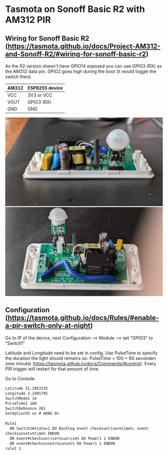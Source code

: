 # Tasmota on Sonoff Basic R2 with AM312 PIR
## Wiring for Sonoff Basic R2 (https://tasmota.github.io/docs/Project-AM312-and-Sonoff-R2/#wiring-for-sonoff-basic-r2)

As the R2 version doesn't have GPIO14 exposed you can use GPIO3 (RX) as the AM312 data pin. GPIO2 goes high during the boot (it would toggle the switch then).

| AM312 |	ESP8255 device |
| ----- | -------------- |
| VCC |	3V3 or VCC |
| VOUT |	GPIO3 (RX) |
| GND  |	GND |

![AM312 Sensor](images/am312_out.jpg "AM312 Sensor")
![AM312 Sensor](images/am312_in.jpg "AM312 Sensor")

## Configuration (https://tasmota.github.io/docs/Rules/#enable-a-pir-switch-only-at-night)

Go to IP of the device, next Configuration --> Module --> set "GPIO3" to "Switch1"

Latitude and Longitude need to be set in config. Use PulseTime to specify the duration the light should remains on. PulseTime = 100 + 60 seconden (one minute) (https://tasmota.github.io/docs/Commands/#control).
Every PIR trigger will restart for that amount of time.

Go to Console

    Latitude 51.1853335
    Longitude 3.2401705
    SwitchMode1 14
    PulseTime1 160
    SwitchDebounce 261
    SetOption55 on # mDNS On

    Rule1
      ON Switch1#state=1 DO Backlog event checksunrise=%time%; event checksunset=%time% ENDON
      ON event#checksunrise<%sunrise% DO Power1 1 ENDON
      ON event#checksunset>%sunset% DO Power1 1 ENDON
    rule1 1
